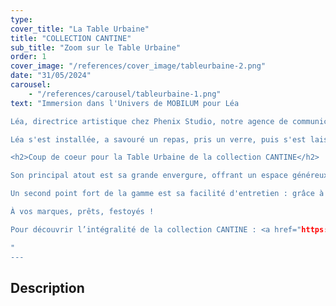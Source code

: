 ```yaml
---
type: 
cover_title: "La Table Urbaine"
title: "COLLECTION CANTINE"
sub_title: "Zoom sur le Table Urbaine"
order: 1
cover_image: "/references/cover_image/tableurbaine-2.png"
date: "31/05/2024"
carousel:
    - "/references/carousel/tableurbaine-1.png"
text: "Immersion dans l'Univers de MOBILUM pour Léa

Léa, directrice artistique chez Phenix Studio, notre agence de communication, a récemment franchi les portes de notre showroom d'usine avec un objectif précis : capturer l'essence des produits de la collection CANTINE, une ligne de mobilier urbain conçue par Sovann Kim, lauréat du Janus de la Cité décerné par l'Institut Français du Design.

Léa s'est installée, a savouré un repas, pris un verre, puis s'est laissée porter par la contemplation. Entre deux instants de réflexion, elle a échangé avec elle-même. Et finalement, elle s'est appuyée une dernière fois sur la table, absorbée par la quête de la pièce parfaite à mettre en lumière dans sa prochaine publication.

<h2>Coup de coeur pour la Table Urbaine de la collection CANTINE</h2>

Son principal atout est sa grande envergure, offrant un espace généreux pensé comme un lieu de rassemblement et de détente.

Un second point fort de la gamme est sa facilité d'entretien : grâce à sa surface lisse et fermée, un simple rinçage à l'eau claire suffit pour la nettoyer, garantissant ainsi un environnement urbain propre et accueillant dans le temps.

À vos marques, prêts, festoyés !

Pour découvrir l’intégralité de la collection CANTINE : <a href="https://mobilum-france.com/mobilier-urbain" target="_blank">Cliquer ici</a>

"
---
```

<!-- Dans le champ texte, \n pour faire un retour à la ligne, \n\n pour faire un nouveau paragraphe -->

## Description
